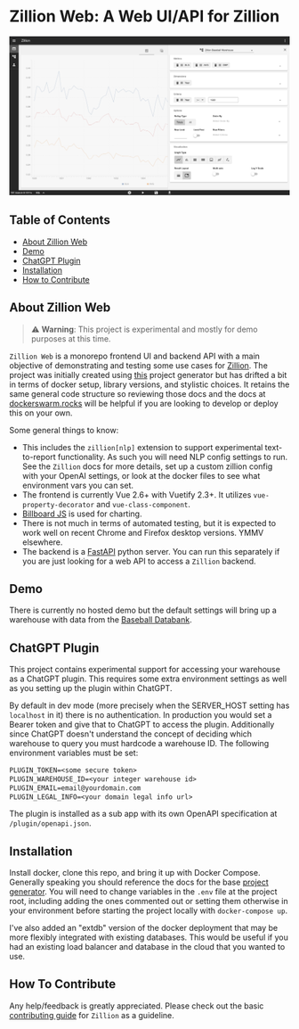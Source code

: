 Zillion Web: A Web UI/API for Zillion
=====================================

![Zillion Web Demo UI](https://github.com/totalhack/zillion-web/blob/master/docs/images/zillion_web_demo_ui.png?raw=true)

**Table of Contents**
---------------------

* [About Zillion Web](#about-zillion-web)
* [Demo](#demo)
* [ChatGPT Plugin](#plugin)
* [Installation](#installation)
* [How to Contribute](#how-to-contribute)

<a name="about-zillion-web"></a>

**About Zillion Web**
---------------------

> ⚠️ **Warning**: This project is experimental and mostly for demo purposes at this time.

`Zillion Web` is a monorepo frontend UI and backend API with a main objective of
demonstrating and testing some use cases for [Zillion](https://github.com/totalhack/zillion).
The project was initially created using [this](https://github.com/tiangolo/full-stack-fastapi-postgresql) project generator but has drifted a bit in terms of docker setup, library versions, and stylistic choices. It retains the same general code structure so reviewing those docs and the docs at [dockerswarm.rocks](https://dockerswarm.rocks/) will be helpful if you are looking to develop or deploy this on your own.

Some general things to know:

* This includes the `zillion[nlp]` extension to support experimental text-to-report functionality. As such you will need NLP config settings to run. See the
`Zillion` docs for more details, set up a custom zillion config with your OpenAI settings, or look at the docker files to see what environment vars you can set.
* The frontend is currently Vue 2.6+ with Vuetify 2.3+. It utilizes `vue-property-decorator` and `vue-class-component`.
* [Billboard JS](https://github.com/naver/billboard.js/) is used for charting.
* There is not much in terms of automated testing, but it is expected to work well on recent Chrome and Firefox desktop versions. YMMV elsewhere.
* The backend is a [FastAPI](https://fastapi.tiangolo.com/) python server. You can run this separately if you are just looking for a web API to access a `Zillion` backend.

<a name="demo"></a>

**Demo**
----------------

There is currently no hosted demo but the default settings will bring up a warehouse with data from the [Baseball Databank](https://github.com/chadwickbureau/baseballdatabank).

<a name="plugin"></a>

**ChatGPT Plugin**
----------------

This project contains experimental support for accessing your warehouse as a ChatGPT plugin. This requires some extra environment settings as well as you setting up the plugin within ChatGPT.

By default in dev mode (more precisely when the SERVER_HOST setting has `localhost` in it) there is no authentication. In production
you would set a Bearer token and give that to ChatGPT to access the plugin. Additionally since ChatGPT doesn't understand the concept of deciding which warehouse to query you must hardcode a warehouse ID. The following environment variables must be set:

```
PLUGIN_TOKEN=<some secure token>
PLUGIN_WAREHOUSE_ID=<your integer warehouse id>
PLUGIN_EMAIL=email@yourdomain.com
PLUGIN_LEGAL_INFO=<your domain legal info url>
```

The plugin is installed as a sub app with its own OpenAPI specification at `/plugin/openapi.json`.

<a name="installation"></a>

**Installation**
----------------

Install docker, clone this repo, and bring it up with Docker Compose. Generally speaking you should reference the docs for the base [project generator](https://github.com/tiangolo/full-stack-fastapi-postgresql). You will need to change variables in the `.env` file at the project root, including adding the ones commented out or setting them otherwise in your environment before starting the project locally with `docker-compose up`.

I've also added an "extdb" version of the docker deployment that may be more flexibly integrated with existing databases. This would be useful if you had an existing load balancer and database in the cloud that you wanted to use.

<a name="how-to-contribute"></a>

**How To Contribute**
---------------------

Any help/feedback is greatly appreciated. Please check out the basic [contributing guide](https://github.com/totalhack/zillion/blob/master/CONTRIBUTING.md) for `Zillion` as a guideline.


